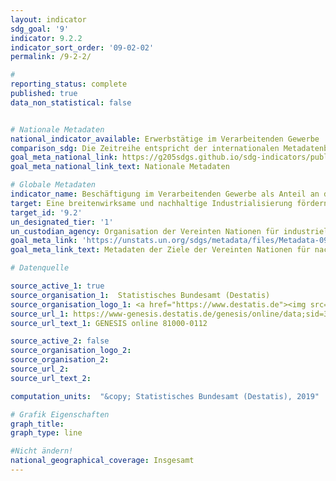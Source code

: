 ```yaml
---
layout: indicator
sdg_goal: '9'
indicator: 9.2.2
indicator_sort_order: '09-02-02'
permalink: /9-2-2/

#
reporting_status: complete
published: true
data_non_statistical: false


# Nationale Metadaten
national_indicator_available: Erwerbstätige im Verarbeitenden Gewerbe
comparison_sdg: Die Zeitreihe entspricht der internationalen Metadatenbeschreibung.
goal_meta_national_link: https://g205sdgs.github.io/sdg-indicators/public/MetaDe/9.2.2.pdf
goal_meta_national_link_text: Nationale Metadaten

# Globale Metadaten
indicator_name: Beschäftigung im Verarbeitenden Gewerbe als Anteil an der Beschäftigung insgesamt
target: Eine breitenwirksame und nachhaltige Industrialisierung fördern und bis 2030 den Anteil der Industrie an der Beschäftigung und am Bruttoinlandsprodukt entsprechend den nationalen Gegebenheiten erheblich steigern und den Anteil in den am wenigsten entwickelten Ländern verdoppeln
target_id: '9.2'
un_designated_tier: '1'
un_custodian_agency: Organisation der Vereinten Nationen für industrielle Entwicklung (UNIDO)
goal_meta_link: 'https://unstats.un.org/sdgs/metadata/files/Metadata-09-02-02.pdf'
goal_meta_link_text: Metadaten der Ziele der Vereinten Nationen für nachhaltige Entwicklung

# Datenquelle

source_active_1: true
source_organisation_1:  Statistisches Bundesamt (Destatis)
source_organisation_logo_1: <a href="https://www.destatis.de"><img src="https://g205sdgs.github.io/sdg-indicators/public/logos/destatis.png" alt="Logo Destatis" /></a>
source_url_1: https://www-genesis.destatis.de/genesis/online/data;sid=38C8FB9CBD5FE4F9298AE30C07DB4221.GO_1_1?operation=abruftabellenVerzeichnisAuswahl&verzeichnis=&levelindex=0&levelid=1550498645906&sortdirection=auf&selectionname=81000-0112&auswaehlen.x=0&auswaehlen.y=0
source_url_text_1: GENESIS online 81000-0112

source_active_2: false
source_organisation_logo_2:
source_organisation_2:
source_url_2:
source_url_text_2:

computation_units:  "&copy; Statistisches Bundesamt (Destatis), 2019"

# Grafik Eigenschaften
graph_title:
graph_type: line

#Nicht ändern!
national_geographical_coverage: Insgesamt
---
```

